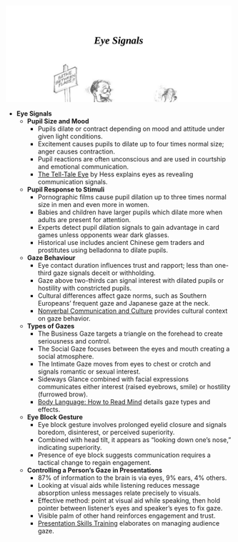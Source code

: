 ![BL-ch09-eye-signals](BL-ch09-eye-signals.best.png)

- **Eye Signals**
  - **Pupil Size and Mood**
    - Pupils dilate or contract depending on mood and attitude under given light conditions.  
    - Excitement causes pupils to dilate up to four times normal size; anger causes contraction.  
    - Pupil reactions are often unconscious and are used in courtship and emotional communication.  
    - [The Tell-Tale Eye](https://www.example.org) by Hess explains eyes as revealing communication signals.  
  - **Pupil Response to Stimuli**
    - Pornographic films cause pupil dilation up to three times normal size in men and even more in women.  
    - Babies and children have larger pupils which dilate more when adults are present for attention.  
    - Experts detect pupil dilation signals to gain advantage in card games unless opponents wear dark glasses.  
    - Historical use includes ancient Chinese gem traders and prostitutes using belladonna to dilate pupils.  
  - **Gaze Behaviour**
    - Eye contact duration influences trust and rapport; less than one-third gaze signals deceit or withholding.  
    - Gaze above two-thirds can signal interest with dilated pupils or hostility with constricted pupils.  
    - Cultural differences affect gaze norms, such as Southern Europeans’ frequent gaze and Japanese gaze at the neck.  
    - [Nonverbal Communication and Culture](https://www.example.org) provides cultural context on gaze behavior.  
  - **Types of Gazes**
    - The Business Gaze targets a triangle on the forehead to create seriousness and control.  
    - The Social Gaze focuses between the eyes and mouth creating a social atmosphere.  
    - The Intimate Gaze moves from eyes to chest or crotch and signals romantic or sexual interest.  
    - Sideways Glance combined with facial expressions communicates either interest (raised eyebrows, smile) or hostility (furrowed brow).  
    - [Body Language: How to Read Mind](https://www.example.org) details gaze types and effects.  
  - **Eye Block Gesture**
    - Eye block gesture involves prolonged eyelid closure and signals boredom, disinterest, or perceived superiority.  
    - Combined with head tilt, it appears as “looking down one’s nose,” indicating superiority.  
    - Presence of eye block suggests communication requires a tactical change to regain engagement.  
  - **Controlling a Person’s Gaze in Presentations**
    - 87% of information to the brain is via eyes, 9% ears, 4% others.  
    - Looking at visual aids while listening reduces message absorption unless messages relate precisely to visuals.  
    - Effective method: point at visual aid while speaking, then hold pointer between listener’s eyes and speaker’s eyes to fix gaze.  
    - Visible palm of other hand reinforces engagement and trust.  
    - [Presentation Skills Training](https://www.example.org) elaborates on managing audience gaze.
